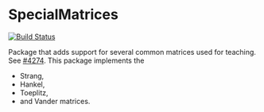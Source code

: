 # SpecialMatrices

[![Build Status](https://travis-ci.org/timbers/SpecialMatrices.jl.png)](https://travis-ci.org/timbers/SpecialMatrices.jl)

Package that adds support for several common matrices used for teaching. See [#4274](https://github.com/JuliaLang/julia/issues/4274). This package implements the 

* Strang,
* Hankel,
* Toeplitz,
* and Vander matrices. 
